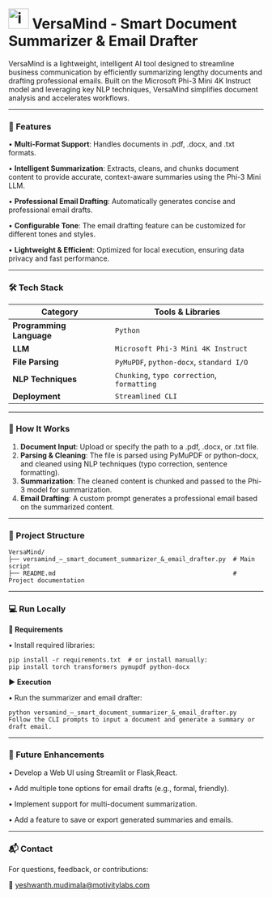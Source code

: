 # <img width="40" height="40" alt="image" src="https://github.com/user-attachments/assets/e526e9da-2401-4fa8-930f-d22748d9bb31" /> VersaMind - Smart Document Summarizer & Email Drafter
VersaMind is a lightweight, intelligent AI tool designed to streamline business communication by efficiently summarizing lengthy documents and drafting professional emails. Built on the Microsoft Phi-3 Mini 4K Instruct model and leveraging key NLP techniques, VersaMind simplifies document analysis and accelerates workflows.

---

### 🚀 Features
• **Multi-Format Support**: Handles documents in .pdf, .docx, and .txt formats.

• **Intelligent Summarization**: Extracts, cleans, and chunks document content to provide accurate, context-aware summaries using the Phi-3 Mini LLM.

• **Professional Email Drafting**: Automatically generates concise and professional email drafts.

• **Configurable Tone**: The email drafting feature can be customized for different tones and styles.

• **Lightweight & Efficient**: Optimized for local execution, ensuring data privacy and fast performance.

---

### 🛠️ Tech Stack

|          Category        |          Tools & Libraries                  |
|  ----------------------- | ------------------------------------------- |
| **Programming Language** | `Python`                                    |
| **LLM**                  | `Microsoft Phi-3 Mini 4K Instruct`          |
| **File Parsing**         | `PyMuPDF`, `python-docx`, `standard I/O`    |
| **NLP Techniques**       | `Chunking`, `typo correction`, `formatting` |
| **Deployment**           | `Streamlined CLI`                           |

---

### 🧾 How It Works
1. **Document Input**: Upload or specify the path to a .pdf, .docx, or .txt file.
2. **Parsing & Cleaning**: The file is parsed using PyMuPDF or python-docx, and cleaned using NLP techniques (typo correction, sentence formatting).
3. **Summarization**: The cleaned content is chunked and passed to the Phi-3 model for summarization.
4. **Email Drafting**: A custom prompt generates a professional email based on the summarized content.

---

### 📂 Project Structure
 ```
VersaMind/
├── versamind_–_smart_document_summarizer_&_email_drafter.py  # Main script
├── README.md                                                 # Project documentation
 ```

---

### 💻 Run Locally

**🧰 Requirements**

• Install required libraries:
 ```
pip install -r requirements.txt  # or install manually:
pip install torch transformers pymupdf python-docx
 ```

**▶️ Execution**

• Run the summarizer and email drafter:

 ```
python versamind_–_smart_document_summarizer_&_email_drafter.py
Follow the CLI prompts to input a document and generate a summary or draft email.
 ```

---

### 🎯 Future Enhancements
• Develop a Web UI using Streamlit or Flask,React.

• Add multiple tone options for email drafts (e.g., formal, friendly).

• Implement support for multi-document summarization.

• Add a feature to save or export generated summaries and emails.

---
### 📬 Contact
For questions, feedback, or contributions:

📧 yeshwanth.mudimala@motivitylabs.com

